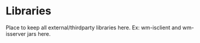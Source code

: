 # Libraries
Place to keep all external/thirdparty libraries here. Ex: wm-isclient and wm-isserver jars here.